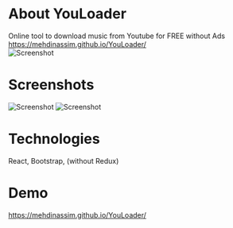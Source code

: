 # About YouLoader
Online tool to download music from Youtube for FREE without Ads
https://mehdinassim.github.io/YouLoader/
<br>
![Screenshot](https://user-images.githubusercontent.com/18899702/63162566-ca772780-c01a-11e9-954f-351301049ea9.png)
# Screenshots
![Screenshot](https://user-images.githubusercontent.com/18899702/63162480-897f1300-c01a-11e9-8bf4-90acdc3e061e.jpg)
![Screenshot](https://user-images.githubusercontent.com/18899702/63162483-8d129a00-c01a-11e9-854c-aa528c03635c.png)
# Technologies
React, Bootstrap, (without Redux)
# Demo
https://mehdinassim.github.io/YouLoader/
